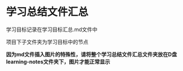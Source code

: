 # 学习总结文件汇总

学习目标记录在学习目标汇总.md文件中

项目下子文件夹为学习目标中的节点







**因为md文件插入图片的特殊性，请将整个学习总结文件汇总文件夹放在D盘learning-notes文件夹下，图片才能正常显示**

